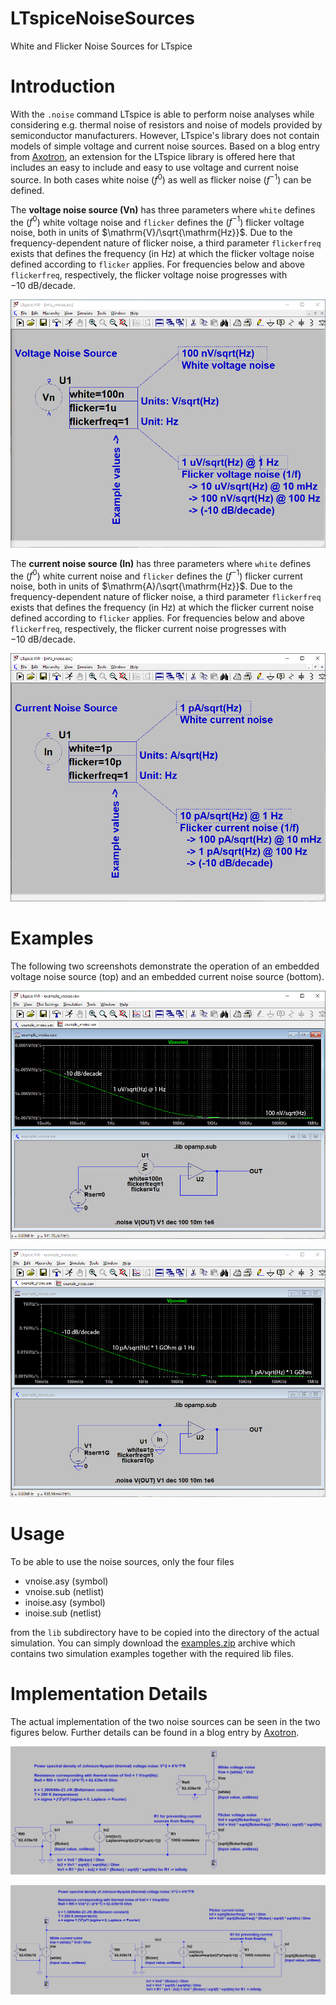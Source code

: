 # LTspiceNoiseSources
White and Flicker Noise Sources for LTspice

# Introduction
With the `.noise` command LTspice is able to perform noise analyses while considering e.g. thermal noise of resistors and noise of models provided by semiconductor manufacturers. However, LTspice's library does not contain models of simple voltage and current noise sources. Based on a blog entry from [Axotron](http://axotron.se/blog/voltage-and-current-noise-sources-in-ltspice-noise-simulations/), an extension for the LTspice library is offered here that includes an easy to include and easy to use voltage and current noise source. In both cases white noise ($f^0$) as well as flicker noise ($f^{-1}$) can be defined.

The **voltage noise source (Vn)** has three parameters where `white` defines the ($f^0$) white voltage noise and `flicker` defines the ($f^{-1}$) flicker voltage noise, both in units of $\mathrm{V}/\sqrt{\mathrm{Hz}}$. Due to the frequency-dependent nature of flicker noise, a third parameter `flickerfreq` exists that defines the frequency (in Hz) at which the flicker voltage noise defined according to `flicker` applies. For frequencies below and above `flickerfreq`, respectively, the flicker voltage noise progresses with $-10~\mathrm{dB}/\mathrm{decade}$.
<p align="center">
  <img src="https://github.com/yildi1337/LTspiceNoiseSources/blob/main/info/info_vnoise.png" />
</p>

The **current noise source (In)** has three parameters where `white` defines the ($f^0$) white current noise and `flicker` defines the ($f^{-1}$) flicker current noise, both in units of $\mathrm{A}/\sqrt{\mathrm{Hz}}$. Due to the frequency-dependent nature of flicker noise, a third parameter `flickerfreq` exists that defines the frequency (in Hz) at which the flicker current noise defined according to `flicker` applies. For frequencies below and above `flickerfreq`, respectively, the flicker current noise progresses with $-10~\mathrm{dB}/\mathrm{decade}$.
<p align="center">
  <img src="https://github.com/yildi1337/LTspiceNoiseSources/blob/main/info/info_inoise.png" />
</p>

# Examples
The following two screenshots demonstrate the operation of an embedded voltage noise source (top) and an embedded current noise source (bottom).

<p align="center">
  <img src="https://github.com/yildi1337/LTspiceNoiseSources/blob/main/examples/example_vnoise.png" />
</p>

<p align="center">
  <img src="https://github.com/yildi1337/LTspiceNoiseSources/blob/main/examples/example_inoise.png" />
</p>

# Usage
To be able to use the noise sources, only the four files

* vnoise.asy (symbol)
* vnoise.sub (netlist)
* inoise.asy (symbol)
* inoise.sub (netlist)

from the `lib` subdirectory have to be copied into the directory of the actual simulation. You can simply download the [examples.zip](https://github.com/yildi1337/LTspiceNoiseSources/blob/main/examples/examples.zip) archive which contains two simulation examples together with the required lib files.

# Implementation Details
The actual implementation of the two noise sources can be seen in the two figures below. Further details can be found in a blog entry by [Axotron](http://axotron.se/blog/voltage-and-current-noise-sources-in-ltspice-noise-simulations/).

<p align="center">
  <img src="https://github.com/yildi1337/LTspiceNoiseSources/blob/main/lib/vnoise.png" />
</p>

<p align="center">
  <img src="https://github.com/yildi1337/LTspiceNoiseSources/blob/main/lib/inoise.png" />
</p>